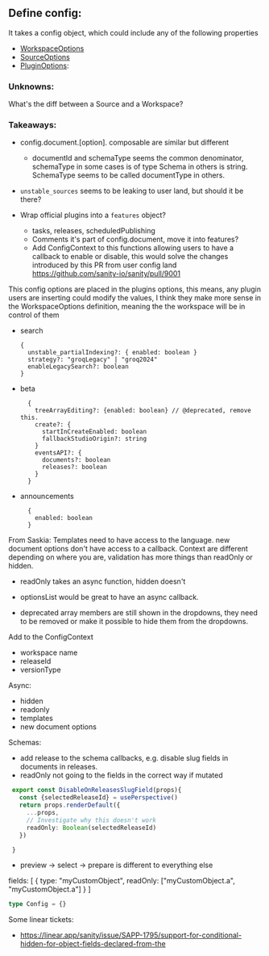 ## Define config:

It takes a config object, which could include any of the following properties

- [WorkspaceOptions](./types.ts#L453)
- [SourceOptions](./types.ts#L504)
- [PluginOptions](./types.ts#L355):

### Unknowns:

What's the diff between a Source and a Workspace?

### Takeaways:

- config.document.[option]. composable are similar but different

  - documentId and schemaType seems the common denominator, schemaType in some cases is of type Schema in others is string.
    SchemaType seems to be called documentType in others.

- `unstable_sources` seems to be leaking to user land, but should it be there?

- Wrap official plugins into a `features` object?
  - tasks, releases, scheduledPublishing
  - Comments it's part of config.document, move it into features?
  - Add ConfigContext to this functions allowing users to have a callback to enable or disable, this would solve the changes introduced by this PR from user config land https://github.com/sanity-io/sanity/pull/9001

This config options are placed in the plugins options, this means, any plugin users are inserting could modify the values, I think they make more sense in the WorkspaceOptions definition, meaning the the workspace will be in control of them

- search

  ```
  {
    unstable_partialIndexing?: { enabled: boolean }
    strategy?: "groqLegacy" | "groq2024"
    enableLegacySearch?: boolean
  }
  ```

- beta

  ```
    {
      treeArrayEditing?: {enabled: boolean} // @deprecated, remove this.
      create?: {
        startInCreateEnabled: boolean
        fallbackStudioOrigin?: string
      }
      eventsAPI?: {
        documents?: boolean
        releases?: boolean
      }
    }
  ```

- announcements
  ```
    {
      enabled: boolean
    }
  ```

From Saskia:
Templates need to have access to the language.
new document options don't have access to a callback.
Context are different depending on where you are, validation has more things than readOnly or hidden. 
 - readOnly takes an async function, hidden doesn't
 - optionsList would be great to have an async callback.
 
- deprecated array members are still shown in the dropdowns, they need to be removed or make it possible to hide them from the dropdowns.

Add to the ConfigContext

- workspace name
- releaseId
- versionType


Async:
 - hidden
 - readonly
 - templates
 - new document options



Schemas:

- add release to the schema callbacks, e.g. disable slug fields in documents in releases.
- readOnly not going to the fields in the correct way if mutated

```ts
 export const DisableOnReleasesSlugField(props){
   const {selectedReleaseId} = usePerspective()
   return props.renderDefault({
     ...props,
     // Investigate why this doesn't work
     readOnly: Boolean(selectedReleaseId)
   })

 }
```

 - preview -> select -> prepare is different to everything else


  fields: [
    {
    type: "myCustomObject",
    readOnly: ["myCustomObject.a", "myCustomObject.a"]
  }
]

```ts
type Config = {}
```


Some linear tickets:
- https://linear.app/sanity/issue/SAPP-1795/support-for-conditional-hidden-for-object-fields-declared-from-the